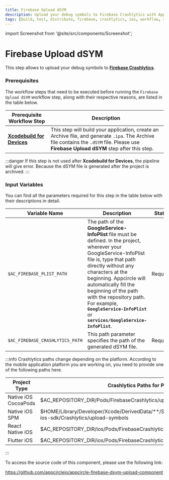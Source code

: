 ```yaml
---
title: Firebase Upload dSYM 
description: Upload your debug symbols to Firebase Crashlytics with Appcircle. Streamline your iOS app development and debugging processes.
tags: [build, test, distribute, firebase, crashlytics, ios, workflow, step]
---
```


import Screenshot from '@site/src/components/Screenshot';

# Firebase Upload dSYM

This step allows to upload your debug symbols to [**Firebase Crashlytics**](https://firebase.google.com/docs/crashlytics/get-deobfuscated-reports?hl=tr&platform=ios). 

### Prerequisites

The workflow steps that need to be executed before running the `Firebase Upload dSYM` workflow step, along with their respective reasons, are listed in the table below.

| Prerequisite Workflow Step                      | Description                                     |
|-------------------------------------------------|-------------------------------------------------|
| [**Xcodebuild for Devices**](https://docs.appcircle.io/workflows/ios-specific-workflow-steps/#xcodebuild-for-devices-archive--export) | This step will build your application, create an Archive file, and generate `.ipa`. The Archive file contains the `.dSYM` file. Please use **Firebase Upload dSYM** step after this step. |

<Screenshot url='https://cdn.appcircle.io/docs/assets/BE2581-dsym_step_order.png' />

:::danger
If this step is not used after **Xcodebuild for Devices**, the pipeline will give error. Because the dSYM file is generated after the project is archived. 
:::

### Input Variables

You can find all the parameters required for this step in the table below with their descriptions in detail.

<Screenshot url='https://cdn.appcircle.io/docs/assets/BE2581-dsymInput.png' />

| Variable Name                            | Description                         | Status           |
|-------------------------------|------------------------------------------------|------------------|
| `$AC_FIREBASE_PLIST_PATH`         | The path of the **GoogleService-InfoPlist** file must be defined. In the project, wherever your GoogleService-InfoPlist file is, type that path directly without any characters at the beginning. Appcircle will automatically fill the beginning of the path with the repository path. For example, **`GoogleService-InfoPlist`** or **`services/GoogleService-InfoPlist`**.  | Required |
| `$AC_FIREBASE_CRASHLYTICS_PATH`               | This path parameter specifies the path of the generated dSYM file.  | Required |

:::info
Crashlytics paths change depending on the platform. According to the mobile application platform you are working on, you need to provide one of the following paths here.

|Project Type|Crashlytics Paths for Platforms|
|------------|----|
|Native iOS CocoaPods|$AC_REPOSITORY_DIR/Pods/FirebaseCrashlytics/upload-symbols|
|Native iOS SPM|$HOME/Library/Developer/Xcode/DerivedData/**/SourcePackages/checkouts/firebase-ios-sdk/Crashlytics/upload-symbols|
|React Native iOS|$AC_REPOSITORY_DIR/ios/Pods/FirebaseCrashlytics/upload-symbols|
|Flutter iOS|$AC_REPOSITORY_DIR/ios/Pods/FirebaseCrashlytics/upload-symbols|
:::

To access the source code of this component, please use the following link:

https://github.com/appcircleio/appcircle-firebase-dsym-upload-component